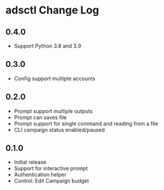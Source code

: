 # adsctl Change Log

## 0.4.0

- Support Python 3.8 and 3.9

## 0.3.0

- Config support multiple accounts

## 0.2.0

- Prompt support multiple outputs
- Prompt can saves file
- Prompt support for single command and reading from a file
- CLI campaign status enabled/paused

## 0.1.0

- Initial release
- Support for interactive prompt
- Authentication helper
- Control: Edit Campaign budget
